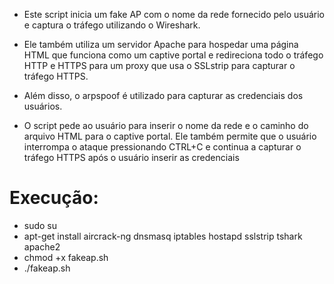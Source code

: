- Este script inicia um fake AP com o nome da rede fornecido pelo usuário e captura o tráfego utilizando o Wireshark. 
- Ele também utiliza um servidor Apache para hospedar uma página HTML que funciona como um captive portal e redireciona todo o tráfego HTTP e HTTPS para um proxy que usa o SSLstrip para capturar o tráfego HTTPS. 
- Além disso, o arpspoof é utilizado para capturar as credenciais dos usuários.

- O script pede ao usuário para inserir o nome da rede e o caminho do arquivo HTML para o captive portal. Ele também permite que o usuário interrompa o ataque pressionando CTRL+C e continua a capturar o tráfego HTTPS após o usuário inserir as credenciais

 # Execução:

- sudo su
- apt-get install aircrack-ng dnsmasq iptables hostapd sslstrip tshark apache2
- chmod +x fakeap.sh
- ./fakeap.sh

